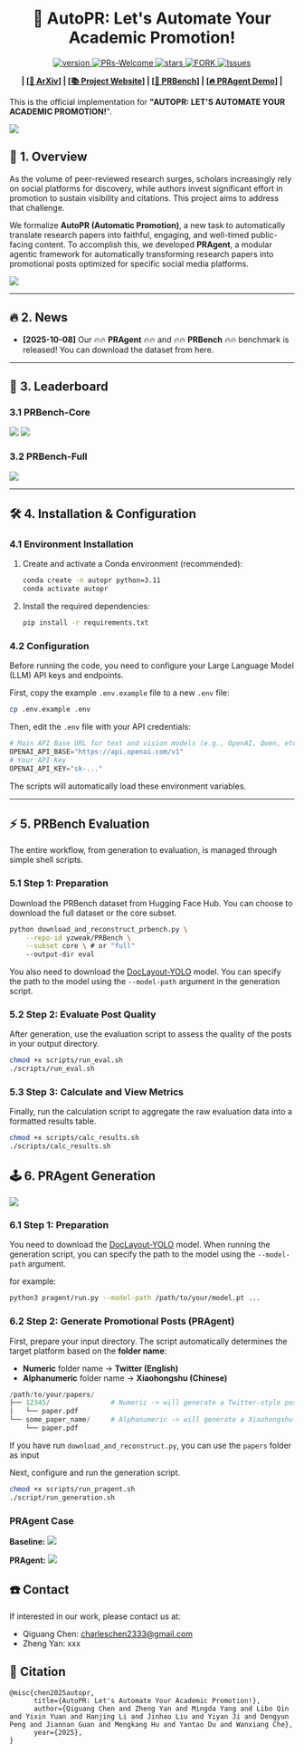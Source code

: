 <p align="center">
<h1 align="center"> 🎉 AutoPR: Let's Automate Your Academic Promotion!</h1>
</p>
<p align="center">
  	<a href="https://github.com/LightChen233/AutoPR">
      <img alt="version" src="https://img.shields.io/badge/version-v0.0.1-blue?color=FF8000?color=009922" />
    </a>
    <a href="ttps://github.com/LightChen233/AutoPR">
       <img alt="PRs-Welcome" src="https://img.shields.io/badge/PRs-Welcome-blue" />
  	</a>
   	<a href="https://github.com/LightChen233/AutoPR/stargazers">
       <img alt="stars" src="https://img.shields.io/github/stars/LightChen233/AutoPR" />
  	</a>
  	<a href="https://github.com/LightChen233/AutoPR/network/members">
       <img alt="FORK" src="https://img.shields.io/github/forks/LightChen233/AutoPR?color=FF8000" />
  	</a>
    <a href="https://github.com/LightChen233/AutoPR/issues">
      <img alt="Issues" src="https://img.shields.io/github/issues/LightChen233/AutoPR?color=0088ff"/>
    </a>
    <br />
    
</p>

<p align="center">
  	<b>
    | [<a href="https://arxiv.org/abs/XXX">📝 ArXiv</a>] | [<a href="https://yzweak.github.io/autopr.github.io/">📚 Project Website</a>] | [<a href="https://huggingface.co/datasets/yzweak/PRBench">🤗 PRBench</a>] | [<a href="https://huggingface.co/spaces/yzweak/AutoPR">🔥 PRAgent Demo</a>] |
    </b>
    <br />
</p>


This is the official implementation for **"AUTOPR: LET'S AUTOMATE YOUR ACADEMIC PROMOTION!**".

![](assets/images/title.png)

## 👀 1. Overview
As the volume of peer-reviewed research surges, scholars increasingly rely on social platforms for discovery, while authors invest significant effort in promotion to sustain visibility and citations. This project aims to address that challenge.



We formalize **AutoPR (Automatic Promotion)**, a new task to automatically translate research papers into faithful, engaging, and well-timed public-facing content. To accomplish this, we developed **PRAgent**, a modular agentic framework for automatically transforming research papers into promotional posts optimized for specific social media platforms.

![](assets/images/intro.png)

-----

## 🔥 2. News
- **[2025-10-08]** Our 🔥🔥 **PRAgent** 🔥🔥 and 🔥🔥 **PRBench** 🔥🔥 benchmark is released! You can download the dataset from here.


-----

## 🏅 3. Leaderboard

### 3.1 PRBench-Core
![](assets/images/prbench-core.png)
![](assets/images/prbench-core-1.png)

### 3.2 PRBench-Full
![](assets/images/prbench-full.png)

-----

## 🛠️ 4. Installation & Configuration

### 4.1 Environment Installation

1.  Create and activate a Conda environment (recommended):

    ```bash
    conda create -n autopr python=3.11
    conda activate autopr
    ```

2.  Install the required dependencies:

    ```bash
    pip install -r requirements.txt
    ```


### 4.2 Configuration

Before running the code, you need to configure your Large Language Model (LLM) API keys and endpoints.

First, copy the example `.env.example` file to a new `.env` file:

```bash
cp .env.example .env
```

Then, edit the `.env` file with your API credentials:

```python
# Main API Base URL for text and vision models (e.g., OpenAI, Qwen, etc.)
OPENAI_API_BASE="https://api.openai.com/v1"
# Your API Key
OPENAI_API_KEY="sk-..."
```

The scripts will automatically load these environment variables.

-----

## ⚡ 5. PRBench Evaluation

The entire workflow, from generation to evaluation, is managed through simple shell scripts.

### 5.1 Step 1: Preparation

Download the PRBench dataset from Hugging Face Hub. You can choose to download the full dataset or the core subset.

```bash
python download_and_reconstruct_prbench.py \
    --repo-id yzweak/PRBench \
    --subset core \ # or "full"
    --output-dir eval
```

You also need to download the [DocLayout-YOLO](https://huggingface.co/juliozhao/DocLayout-YOLO-DocStructBench/blob/main/doclayout_yolo_docstructbench_imgsz1024.pt) model. You can specify the path to the model using the `--model-path` argument in the generation script.

### 5.2 Step 2: Evaluate Post Quality

After generation, use the evaluation script to assess the quality of the posts in your output directory.

```bash
chmod +x scripts/run_eval.sh
./scripts/run_eval.sh
```

### 5.3 Step 3: Calculate and View Metrics

Finally, run the calculation script to aggregate the raw evaluation data into a formatted results table.

```bash
chmod +x scripts/calc_results.sh
./scripts/calc_results.sh
```

## 🕹️ 6. PRAgent Generation

![](assets/images/pragent.png)
### 6.1 Step 1: Preparation

You need to download the [DocLayout-YOLO](https://huggingface.co/juliozhao/DocLayout-YOLO-DocStructBench/blob/main/doclayout_yolo_docstructbench_imgsz1024.pt) model. When running the generation script, you can specify the path to the model using the `--model-path` argument.

for example:
```bash
python3 pragent/run.py --model-path /path/to/your/model.pt ...
```

### 6.2 Step 2: Generate Promotional Posts (PRAgent)



First, prepare your input directory. The script automatically determines the target platform based on the **folder name**:

* **Numeric** folder name -\> **Twitter (English)**
* **Alphanumeric** folder name -\> **Xiaohongshu (Chinese)**

<!-- end list -->

```python
/path/to/your/papers/
├── 12345/               # Numeric -> will generate a Twitter-style post in English
│   └── paper.pdf
└── some_paper_name/     # Alphanumeric -> will generate a Xiaohongshu-style post in Chinese
    └── paper.pdf
```

If you have run ``download_and_reconstruct.py``, you can use the ``papers`` folder as input

Next, configure and run the generation script.
```bash
chmod +x scripts/run_pragent.sh
./script/run_generation.sh
```


### PRAgent Case
**Baseline:**
![](assets/images/case-1.png)

**PRAgent:**
![](assets/images/case-2.png)

## ☎️ Contact
If interested in our work, please contact us at:
- Qiguang Chen: charleschen2333@gmail.com
- Zheng Yan: xxx

## 🎁 Citation
```
@misc{chen2025autopr,
      title={AutoPR: Let's Automate Your Academic Promotion!}, 
      author={Qiguang Chen and Zheng Yan and Mingda Yang and Libo Qin and Yixin Yuan and Hanjing Li and Jinhao Liu and Yiyan Ji and Dengyun Peng and Jiannan Guan and Mengkang Hu and Yantao Du and Wanxiang Che},
      year={2025},
}
```
